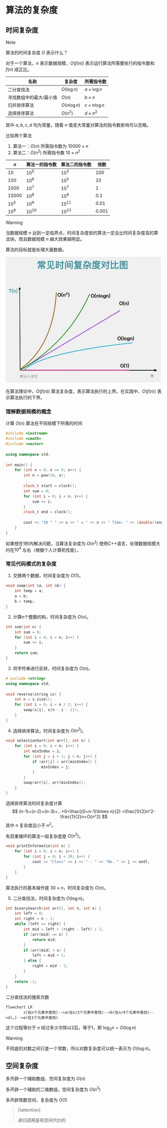 # 算法的复杂度

## 时间复杂度

> [!note]
>
> 算法的时间复杂度 $O$ 表示什么？

对于一个算法，$n$ 表示数据规模，$O(f(n))$ 表示运行算法所需要执行的指令数和 $f(n)$ 成正比。

| 名称                    | 复杂度        | 所需指令数          |
| ----------------------- | ------------- | ------------------- |
| 二分查找法              | $O(\log n)$   | $a \times \log n$   |
| 寻找数组中的最大/最小值 | $O(n)$        | $b \times n$        |
| 归并排序算法            | $O(n \log n)$ | $c \times n \log n$ |
| 选择排序算法            | $O(n^2)$      | $d \times n^2$      |

其中 $a, b, c, d$ 均为常量，随着 $n$ 值变大常量对算法的指令数影响可以忽略。

比较两个算法

1. 算法一：$O(n)$ 所需指令数为  $10000 \times n$
2. 算法二：$O(n^2)$ 所需指令数  $10 \times n^2$

| $n$     | 算法一的指令数 | 算法二的指令数 | 倍数  |
| ------- | -------------- | -------------- | ----- |
| $10$    | $10^5$         | $10^3$         | 100   |
| $100$   | $10^6$         | $10^5$         | 10    |
| $1000$  | $10^7$         | $10^7$         | 1     |
| $10000$ | $10^8$         | $10^9$         | 0.1   |
| $10^5$  | $10^9$         | $10^{11}$      | 0.01  |
| $10^6$  | $10^{10}$      | $10^{13}$      | 0.001 |

> [!warning]
>
> 当数据规模 $n$ 达到一定临界点，时间复杂度低的算法一定会比时间复杂度高的算法快，而且数据规模 $n$ 越大效果越明显。

算法的目标就是处理大量数据。

<img src="https://raw.githubusercontent.com/hughxusu/lesson-algorithm/developing/_images/parctice/v2-e879535dab892ff845.jpg" style="zoom: 65%;" />

在算法理论中，$O(f(n))$ 算法复杂度，表示算法执行的上界。在实践中，$O(f(n))$ 表示算法执行的下界。

### 理解数据规模的概念

计算 $O(n)$ 算法在不同规模下所需的时间

```cpp
#include <iostream>
#include <cmath>
#include <vector>

using namespace std;

int main() {
    for (int x = 0; x <= 9; x++) {
        int n = pow(10, x);

        clock_t start = clock();
        int sum = 0;
        for (int i = 0; i < n; i++) {
            sum += i;
        }
        clock_t end = clock();

        cout << "10 ^ " << x << " = " << n << " Time: " << (double)(end - start) / CLOCKS_PER_SEC << "s" << endl;
    }
}
```

如果想在1秒内解决问题，当算法复杂度为 $O(n^2)$ 使用C++语言，处理数据规模大约在$10^4$ 左右（根据个人计算机性能）。

### 常见代码模式的复杂度

1. 交换两个数据，时间复杂度为 $O(1)$​。

```cpp
void swap(int &a, int &b) {
    int temp = a;
    a = b;
    b = temp;
}
```

2. 计算n个整数的和，时间复杂度为 $O(n)$。

```cpp
int sum(int n) {
    int sum = 0;
    for (int i = 0; i < n; i++) {
        sum += i;
    }
    return sum;
}
```

3. 将字符串进行反转，时间复杂度为 $O(n)$​。

```cpp
# include <string>
using namespace std;

void reverse(string &s) {
    int n = s.size();
    for (int i = 0; i < n / 2; i++) {
        swap(s[i], s[n - i - 1]);
    }
}
```

4. 选择排序算法，时间复杂度为 $O(n^2)$。

```cpp
void selectionSort(int arr[], int n) {
    for (int i = 0; i < n; i++) {
        int minIndex = i;
        for (int j = i + 1; j < n; j++) {
            if (arr[j] < arr[minIndex]) {
                minIndex = j;
            }
        }
        swap(arr[i], arr[minIndex]);
    }
}
```

选择排序算法时间复杂度计算
$$
(n-1)+(n-2)+(n-3)+…+0=\frac{(0+n-1)\times n}{2}
=\frac{1}{2}n^2-\frac{1}{2}n=O(n^2)
$$
其中 $n$ 复杂度远小于 $n^2$​。

有双重循环的算法一般复杂度是 $O(n^2)$​。

```cpp
void printInformatio(int n) {
    for (int i = 0; i < n; i++) {
        for (int j = 0; i < 30; i++) {
            cout << "Class" << i << " - " << "No. " << j << endl;
        }
    }
}
```

算法执行的基本操作是 $30\times n$，时间复杂度为 $O(n)$​。

5. 二分查找法，时间复杂度为 $O(\log n)$。

```cpp
int binarySearch(int arr[], int n, int x) {
    int left = 0;
    int right = n - 1;
    while (left <= right) {
        int mid = left + (right - left) / 2;
        if (arr[mid] == x) {
            return mid;
        }
        if (arr[mid] < x) {
            left = mid + 1;
        } else {
            right = mid - 1;
        }
    }
    return -1;
}
```

二分查找法的搜索次数

```mermaid
flowchart LR
		z(在n个元素中查找)-->a(在n/2个元素中查找)-->b(在n/4个元素中查找)-->d(…)-->e(在1个元素中查找)
```

这个过程等价于 $n$ 经过多少次除以2后，等于1，即 $\log_2n=O(\log n)$

> [!warning]
>
> 不同底的对数之间只差一个常数，所以对数复杂度可以统一表示为 $O(\log n)$。

## 空间复杂度

多开辟一个辅助数组，空间复杂度为 $O(n)$

多开辟一个辅助的二维数组，空间复杂度为 $O(n^2)$

多开辟常数空间，复杂度为 $O(1)$

> [!attention]
>
> 递归调用是有空间代价的





